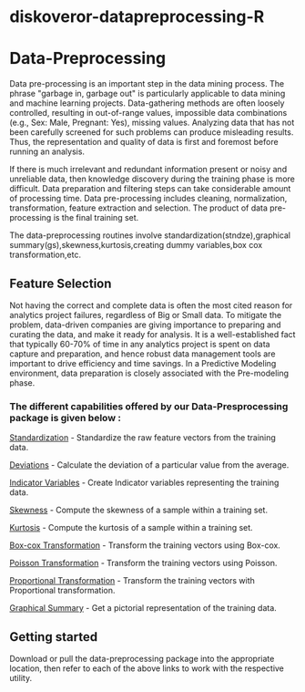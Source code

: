 # diskoveror-datapreprocessing-R
# Data-Preprocessing

Data pre-processing is an important step in the data mining process. The phrase "garbage in, garbage out" is particularly applicable to data mining and machine learning projects. Data-gathering methods are often loosely controlled, resulting in out-of-range values, impossible data combinations (e.g., Sex: Male, Pregnant: Yes), missing values. Analyzing data that has not been carefully screened for such problems can produce misleading results. Thus, the representation and quality of data is first and foremost before running an analysis.

If there is much irrelevant and redundant information present or noisy and unreliable data, then knowledge discovery during the training phase is more difficult. Data preparation and filtering steps can take considerable amount of processing time. Data pre-processing includes cleaning, normalization, transformation, feature extraction and selection. The product of data pre-processing is the final training set.

The data-preprocessing routines involve standardization(stndze),graphical summary(gs),skewness,kurtosis,creating dummy variables,box cox transformation,etc.


## Feature Selection

Not having the correct and complete data is often the most cited reason for analytics project failures, regardless of Big or Small data. To mitigate the problem, data-driven companies are giving importance to preparing and curating the data, and make it ready for analysis. It is a well-established fact that typically 60-70% of time in any analytics project is spent on data capture and preparation, and hence robust data management tools are important to drive efficiency and time savings. In a Predictive Modeling environment, data preparation is closely associated with the Pre-modeling phase. 

### The different capabilities offered by our Data-Presprocessing package is given below :  

[Standardization](https://github.com/serendio-labs-stage/diskoveror-datapreprocessing-R/wiki/Standardization) - Standardize the raw feature vectors from the training data.

[Deviations](https://github.com/serendio-labs-stage/diskoveror-datapreprocessing-R/wiki/Deviations) - Calculate the deviation of a particular value from the average.

[Indicator Variables](https://github.com/serendio-labs-stage/diskoveror-datapreprocessing-R/wiki/Indicator-Variable) - Create Indicator variables representing the training data.

[Skewness](https://github.com/serendio-labs-stage/diskoveror-datapreprocessing-R/wiki/Skewness) - Compute the skewness of a sample within a training set.

[Kurtosis](https://github.com/serendio-labs-stage/diskoveror-datapreprocessing-R/wiki/Kurtosis) - Compute the kurtosis of a sample within a training set.

[Box-cox Transformation](https://github.com/serendio-labs-stage/diskoveror-datapreprocessing-R/wiki/Box-Cox-Transformation) - Transform the training vectors using Box-cox.

[Poisson Transformation](https://github.com/serendio-labs-stage/diskoveror-datapreprocessing-R/wiki/Poisson-Transformation) - Transform the training vectors using Poisson.

[Proportional Transformation](https://github.com/serendio-labs-stage/diskoveror-datapreprocessing-R/wiki/Proportional-Transformation) - Transform the training vectors with Proportional transformation.

[Graphical Summary](https://github.com/serendio-labs-stage/diskoveror-datapreprocessing-R/wiki/Graphical-summary) - Get a pictorial representation of the training data.

## Getting started

Download or pull the data-preprocessing package into the appropriate location, then refer to each of the above links
to work with the respective utility.



